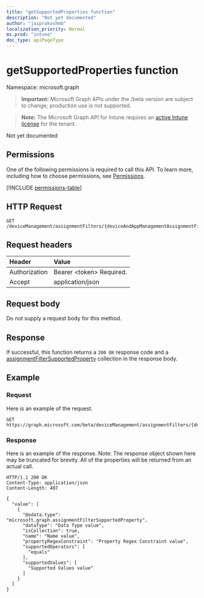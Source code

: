 ```yaml
---
title: "getSupportedProperties function"
description: "Not yet documented"
author: "jaiprakashmb"
localization_priority: Normal
ms.prod: "intune"
doc_type: apiPageType
---
```


# getSupportedProperties function

Namespace: microsoft.graph

> **Important:** Microsoft Graph APIs under the /beta version are subject to change; production use is not supported.

> **Note:** The Microsoft Graph API for Intune requires an [active Intune license](https://go.microsoft.com/fwlink/?linkid=839381) for the tenant.

Not yet documented

## Permissions
One of the following permissions is required to call this API. To learn more, including how to choose permissions, see [Permissions](/graph/permissions-reference).

<!-- { "blockType": "permissions", "name": "intune_policyset_deviceandappmanagementassignmentfilter_getsupportedproperties" } -->
[!INCLUDE [permissions-table](../includes/permissions/intune-policyset-deviceandappmanagementassignmentfilter-getsupportedproperties-permissions.md)]

## HTTP Request
<!-- {
  "blockType": "ignored"
}
-->
``` http
GET /deviceManagement/assignmentFilters/{deviceAndAppManagementAssignmentFilterId}/getSupportedProperties
```

## Request headers
|Header|Value|
|:---|:---|
|Authorization|Bearer &lt;token&gt; Required.|
|Accept|application/json|

## Request body
Do not supply a request body for this method.

## Response
If successful, this function returns a `200 OK` response code and a [assignmentFilterSupportedProperty](../resources/intune-policyset-assignmentfiltersupportedproperty.md) collection in the response body.

## Example

### Request
Here is an example of the request.
``` http
GET https://graph.microsoft.com/beta/deviceManagement/assignmentFilters/{deviceAndAppManagementAssignmentFilterId}/getSupportedProperties
```

### Response
Here is an example of the response. Note: The response object shown here may be truncated for brevity. All of the properties will be returned from an actual call.
``` http
HTTP/1.1 200 OK
Content-Type: application/json
Content-Length: 407

{
  "value": [
    {
      "@odata.type": "microsoft.graph.assignmentFilterSupportedProperty",
      "dataType": "Data Type value",
      "isCollection": true,
      "name": "Name value",
      "propertyRegexConstraint": "Property Regex Constraint value",
      "supportedOperators": [
        "equals"
      ],
      "supportedValues": [
        "Supported Values value"
      ]
    }
  ]
}
```
